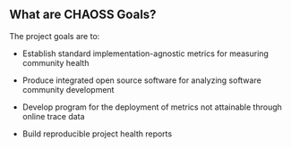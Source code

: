 ## What are CHAOSS Goals?

The project goals are to:

- Establish standard implementation-agnostic metrics for measuring community health

- Produce integrated open source software for analyzing software community development

- Develop program for the deployment of metrics not attainable through online trace data

- Build reproducible project health reports
